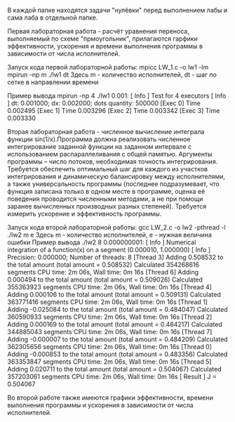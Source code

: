 В каждой папке находятся задачи "нулёвки" перед выполнением лабы и сама лаба в отдельной папке. 

  Первая лабораторная работа - расчёт уравнения переноса, 
выполняемый по схеме "прмоугольник", прилагаются гарфики эффективности, ускорения и времени выполнения программы в зависимости от числа исполнителей.

Запуск кода первой лабораторной работы:
  mpicc LW_1.c -o lw1 -lm
  mpirun -np m ./lw1 dt
Здесь m - количество исполнителей, dt - шаг по сетке в направлении времени

Пример вывода mpirun -np 4 ./lw1 0.001:
  [ Info ] Test for 4 executors
  [ Info ] dt: 0.001000; dx: 0.002000; dots quantity: 500000
  [Exec 0] Time 0.002495
  [Exec 1] Time 0.003296
  [Exec 2] Time 0.003342
  [Exec 3] Time 0.003330
  
  
  
  Вторая лабораторная работа - численное вычисление интеграла функции sin(1/x).Программа должна реализовать численное интегрирование заданной
функции на заданном интервале с использованием распараллеливания с общей памятью. Аргументы программы – число потоков, необходимая точность
интегрирования. Требуется обеспечить оптимальный шаг для каждого из участков интегрирования и динамическую балансировку между исполнителями, а также универсальность программы (последнее подразумевает, что функция записана только в одном месте в программе, оценка её поведения проводится численными методами, а не при помощи заранее вычисленных производных разных степеней). Требуется измерить ускорение и эффективность программы.

Запуск кода второй лабораторной работы:
  gcc LW_2.c -o lw2 -pthread -l
  ./lw2 m e
  Здесь m - количество исполнителей, e - нужная величина ошибки
 Пример вывода ./lw2 8 0.000000001:
  [  Info  ] Numerical integration of a function(x) on a segment (0.000010, 1.000000)
  [  Info  ] Precision: 0.000000; Number of threads: 8
  [Thread 3] Adding 0.508532 to the total amount (total amount = 0.508532)
             Calculated 354268616 segments
             CPU time: 2m 06s, Wall time: 0m 16s
  [Thread 6] Adding 0.000494 to the total amount (total amount = 0.509026)
             Calculated 355363923 segments
             CPU time: 2m 06s, Wall time: 0m 16s
  [Thread 4] Adding 0.000106 to the total amount (total amount = 0.509131)
             Calculated 363771416 segments
             CPU time: 2m 06s, Wall time: 0m 16s
  [Thread 1] Adding -0.025084 to the total amount (total amount = 0.484047)
             Calculated 360590933 segments
             CPU time: 2m 06s, Wall time: 0m 16s
  [Thread 2] Adding 0.000169 to the total amount (total amount = 0.484217)
             Calculated 344885043 segments
             CPU time: 2m 06s, Wall time: 0m 16s
  [Thread 7] Adding -0.000007 to the total amount (total amount = 0.484209)
             Calculated 362305656 segments
             CPU time: 2m 06s, Wall time: 0m 16s
  [Thread 0] Adding -0.000853 to the total amount (total amount = 0.483356)
             Calculated 363353847 segments
             CPU time: 2m 06s, Wall time: 0m 16s
  [Thread 5] Adding 0.020711 to the total amount (total amount = 0.504067)
             Calculated 357203061 segments
             CPU time: 2m 06s, Wall time: 0m 16s
  [ Result ] J = 0.504067
 
 Во второй работе также имеются графики эффективности, времени выполнения программы и ускорения в зависимости от числа исполнителей.
